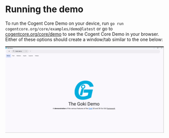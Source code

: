 # Running the demo

To run the Cogent Core Demo on your device, run `go run cogentcore.org/core/examples/demo@latest` or go to [cogentcore.org/core/demo](https://cogentcore.org/core/demo) to see the Cogent Core Demo in your browser. Either of these options should create a window/tab similar to the one below: 

![Cogent Core Demo Screenshot](demo.png)
